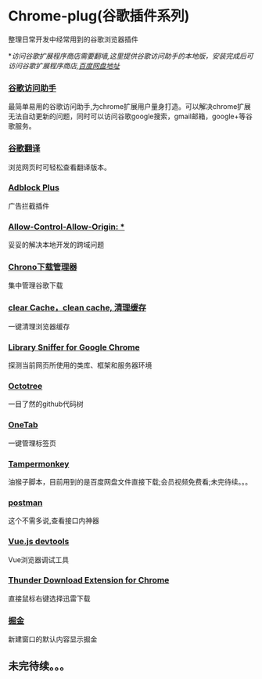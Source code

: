 # Chrome-plug(谷歌插件系列)
整理日常开发中经常用到的谷歌浏览器插件

**访问谷歌扩展程序商店需要翻墙,这里提供谷歌访问助手的本地版，安装完成后可访问谷歌扩展程序商店,[百度网盘地址](https://pan.baidu.com/s/1sl2v0Ix)*

### [谷歌访问助手](https://chrome.google.com/webstore/detail/%E8%B0%B7%E6%AD%8C%E8%AE%BF%E9%97%AE%E5%8A%A9%E6%89%8B/gocklaboggjfkolaknpbhddbaopcepfp?hl=zh-CN)
最简单易用的谷歌访问助手,为chrome扩展用户量身打造。可以解决chrome扩展无法自动更新的问题，同时可以访问谷歌google搜索，gmail邮箱，google+等谷歌服务。

### [谷歌翻译](https://chrome.google.com/webstore/detail/google-translate/aapbdbdomjkkjkaonfhkkikfgjllcleb?hl=zh-CN)
浏览网页时可轻松查看翻译版本。

### [Adblock Plus](https://chrome.google.com/webstore/detail/adblock-plus/cfhdojbkjhnklbpkdaibdccddilifddb?hl=zh-CN)
广告拦截插件

### [Allow-Control-Allow-Origin: *](https://chrome.google.com/webstore/detail/allow-control-allow-origi/nlfbmbojpeacfghkpbjhddihlkkiljbi?hl=zh-CN)
妥妥的解决本地开发的跨域问题

### [Chrono下载管理器](https://chrome.google.com/webstore/search/Chrono%E4%B8%8B%E8%BD%BD%E7%AE%A1%E7%90%86%E5%99%A8?hl=zh-CN&_category=extensions)
集中管理谷歌下载

### [clear Cache，clean cache, 清理缓存](https://chrome.google.com/webstore/detail/clear-cache%EF%BC%8Cclean-cache-%E6%B8%85/egkcjgapmgioadbkhaciondahbjggnhj?hl=zh-CN)
一键清理浏览器缓存

### [Library Sniffer for Google Chrome](https://chrome.google.com/webstore/detail/library-sniffer-for-googl/fhhdlnnepfjhlhilgmeepgkhjmhhhjkh?hl=zh-CN)
探测当前网页所使用的类库、框架和服务器环境

### [Octotree](https://chrome.google.com/webstore/detail/octotree/bkhaagjahfmjljalopjnoealnfndnagc?hl=zh-CN)
一目了然的github代码树

### [OneTab](https://chrome.google.com/webstore/detail/onetab/chphlpgkkbolifaimnlloiipkdnihall?hl=zh-CN)
一键管理标签页

### [Tampermonkey](https://chrome.google.com/webstore/search/Tampermonkey?hl=zh-CN&_category=extensions)
油猴子脚本，目前用到的是百度网盘文件直接下载;会员视频免费看;未完待续。。。

### [postman](https://chrome.google.com/webstore/detail/postman-interceptor/aicmkgpgakddgnaphhhpliifpcfhicfo?hl=zh-CN)
这个不需多说,查看接口内神器

### [Vue.js devtools](https://chrome.google.com/webstore/detail/vuejs-devtools/nhdogjmejiglipccpnnnanhbledajbpd?hl=zh-CN)
Vue浏览器调试工具

### [Thunder Download Extension for Chrome](https://chrome.google.com/webstore/detail/thunder-download-extensio/ncennffkjdiamlpmcbajkmaiiiddgioo?hl=zh-CN)
直接鼠标右键选择迅雷下载

### [掘金](https://chrome.google.com/webstore/detail/%E6%8E%98%E9%87%91/lecdifefmmfjnjjinhaennhdlmcaeeeb?hl=zh-CN)
新建窗口的默认内容显示掘金



## 未完待续。。。
